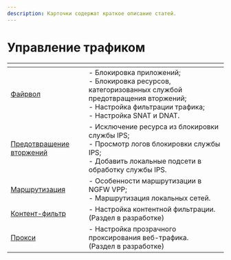 ```yaml
---
description: Карточки содержат краткое описание статей.
---
```


# Управление трафиком

<table data-card-size="large" data-view="cards"><thead><tr><th></th><th></th></tr></thead><tbody><tr> <td><a href="firewall.md">Файрвол</a></td><td>- Блокировка приложений;<br>- Блокировка ресурсов, категоризованных службой предотвращения вторжений;<br>- Настройка фильтрации трафика;<br>- Настройка SNAT и DNAT.</td></tr><tr><td><a href="ips.md">Предотвращение вторжений</a></td><td>- Исключение ресурса из блокировки службы IPS;<br>- Просмотр логов блокировки службы IPS;<br>- Добавить локальные подсети в обработку службы IPS.</td></tr><tr><td><a href="routing.md">Маршрутизация</a></td><td>- Особенности маршрутизации в NGFW VPP;<br>- Маршрутизация локальных сетей.</td></tr><tr><td><a href="content-filter.md">Контент-фильтр</a></td><td>- Настройка контентной фильтрации. <br>(Раздел в разработке)</td></tr><tr><td><a href="proxy.md">Прокси</a></td><td>- Настройка прозрачного проксирования веб-трафика. <br>(Раздел в разработке)</td></tr></tbody></table>
